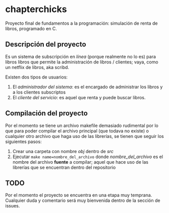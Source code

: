 # chapterchicks
Proyecto final de fundamentos a la programación: simulación de renta de libros, programado en C.

## Descripción del proyecto
Es un sistema de subscripción en _línea_ (porque realmente no lo es) para libros libros que permite la administración de libros / clientes; vaya, como un netflix de libros, aka scribd.

Existen dos tipos de usuarios:
1. El _administrador del sistema_: es el encargado de administrar los libros y a los clientes subscriptos
2. El _cliente del servicio_: es aquel que renta y puede buscar libros.

## Compilación del proyecto
Por el momento se tiene un archivo makefile demasiado rudimental por lo que para poder compilar el archivo principal (que todava no existe) o cualquier otro archivo que haga uso de
las librerías, se tienen que seguir los siguientes pasos:
1. Crear una carpeta con nombre _obj_ dentro de _src_
2. Ejecutar `make name=nombre_del_archivo` donde *nombre_del_archivo* es el nombre del archivo **fuente** a compilar; aquel que hace uso de las librerías que se encuentran
dentro del repositorio

## TODO
Por el momento el proyecto se encuentra en una etapa muy temprana. Cualquier duda y comentario será muy bienvenida dentro de la sección de issues. 
